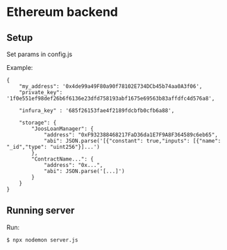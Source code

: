 # Ethereum backend

## Setup

Set params in config.js

Example:

```
{
    "my_address": '0x4de99a49F80a90f78102E734DCb45b74aa0A3f06',
    "private_key": '1f0e551ef98def26b6f6136e23dfd758193abf1675e69563b83affdfc4d576a8',

    "infura_key" : '685f26153fae4f2189fdcbfb0cfb6a88',

    "storage": {
        "JoosLoanManager": {
            "address": "0xF932388468217FaD36da1E7F9A8F364589c6eb65",
            "abi": JSON.parse('[{"constant": true,"inputs": [{"name": "_id","type": "uint256"}]...')
        },
        "ContractName...": {
            "address": "0x...",
            "abi": JSON.parse('[...]')
        }
    }
}

```

## Running server

Run:

```
$ npx nodemon server.js 

```
